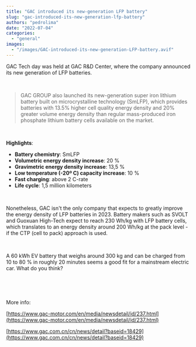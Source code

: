 ```yaml
---
title: "GAC introduced its new-generation LFP battery"
slug: "gac-introduced-its-new-generation-lfp-battery"
authors: "pedrolima"
date: "2022-07-04"
categories: 
  - "general"
images: 
  - "/images/GAC-introduced-its-new-generation-LFP-battery.avif"
---
```


GAC Tech day was held at GAC R&D Center, where the company announced its new generation of LFP batteries.

 

> GAC GROUP also launched its new-generation super iron lithium battery built on microcrystalline technology (SmLFP), which provides batteries with 13.5% higher cell quality energy density and 20% greater volume energy density than regular mass-produced iron phosphate lithium battery cells available on the market.

 

**Highlights**:

- **Battery chemistry**: SmLFP
- **Volumetric energy density increase**: 20 %
- **Gravimetric energy density increase**: 13,5 %
- **Low temperature (-20º C) capacity increase**: 10 %
- **Fast charging**: above 2 C-rate
- **Life cycle**: 1,5 million kilometers

 

Nonetheless, GAC isn't the only company that expects to greatly improve the energy density of LFP batteries in 2023. Battery makers such as SVOLT and Guoxuan High-Tech expect to reach 230 Wh/kg with LFP battery cells, which translates to an energy density around 200 Wh/kg at the pack level - if the CTP (cell to pack) approach is used.

 

A 60 kWh EV battery that weighs around 300 kg and can be charged from 10 to 80 % in roughly 20 minutes seems a good fit for a mainstream electric car. What do you think?

 

 

More info:

[https://www.gac-motor.com/en/media/newsdetail/id/237.html](https://www.gac-motor.com/en/media/newsdetail/id/237.html)

[https://www.gac.com.cn/cn/news/detail?baseid=18429](https://www.gac.com.cn/cn/news/detail?baseid=18429)
